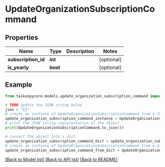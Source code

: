 # UpdateOrganizationSubscriptionCommand


## Properties

Name | Type | Description | Notes
------------ | ------------- | ------------- | -------------
**subscription_id** | **int** |  | [optional] 
**is_yearly** | **bool** |  | [optional] 

## Example

```python
from taikunpycore.models.update_organization_subscription_command import UpdateOrganizationSubscriptionCommand

# TODO update the JSON string below
json = "{}"
# create an instance of UpdateOrganizationSubscriptionCommand from a JSON string
update_organization_subscription_command_instance = UpdateOrganizationSubscriptionCommand.from_json(json)
# print the JSON string representation of the object
print(UpdateOrganizationSubscriptionCommand.to_json())

# convert the object into a dict
update_organization_subscription_command_dict = update_organization_subscription_command_instance.to_dict()
# create an instance of UpdateOrganizationSubscriptionCommand from a dict
update_organization_subscription_command_from_dict = UpdateOrganizationSubscriptionCommand.from_dict(update_organization_subscription_command_dict)
```
[[Back to Model list]](../README.md#documentation-for-models) [[Back to API list]](../README.md#documentation-for-api-endpoints) [[Back to README]](../README.md)


